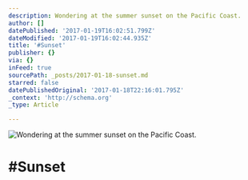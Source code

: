 ```yaml
---
description: Wondering at the summer sunset on the Pacific Coast.
author: []
datePublished: '2017-01-19T16:02:51.799Z'
dateModified: '2017-01-19T16:02:44.935Z'
title: '#Sunset'
publisher: {}
via: {}
inFeed: true
sourcePath: _posts/2017-01-18-sunset.md
starred: false
datePublishedOriginal: '2017-01-18T22:16:01.795Z'
_context: 'http://schema.org'
_type: Article

---
```

![Wondering at the summer sunset on the Pacific Coast.](https://the-grid-user-content.s3-us-west-2.amazonaws.com/2e0b70d7-e611-47e9-898e-2582f71b4e40.jpg)

# \#Sunset
